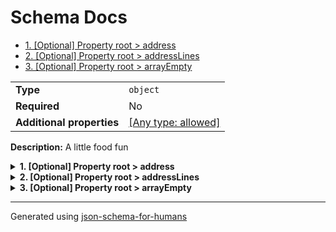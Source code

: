 # Schema Docs

- [1. [Optional] Property root > address](#address)
- [2. [Optional] Property root > addressLines](#addressLines)
- [3. [Optional] Property root > arrayEmpty](#arrayEmpty)

|                           |                                                                           |
| ------------------------- | ------------------------------------------------------------------------- |
| **Type**                  | `object`                                                                  |
| **Required**              | No                                                                        |
| **Additional properties** | [[Any type: allowed]](# "Additional Properties of any type are allowed.") |

**Description:** A little food fun

<details>
<summary><strong> <a name="address"></a>1. [Optional] Property root > address</strong>  

</summary>
<blockquote>

|              |         |
| ------------ | ------- |
| **Type**     | `array` |
| **Required** | No      |

|                      | Array restrictions |
| -------------------- | ------------------ |
| **Min items**        | N/A                |
| **Max items**        | N/A                |
| **Items unicity**    | False              |
| **Additional items** | True               |
| **Tuple validation** | See below          |

**Example:** 

```json
[
    1600,
    "Pennsylvania",
    "Avenue",
    "NW",
    "Washington"
]
```

</blockquote>
</details>

<details>
<summary><strong> <a name="addressLines"></a>2. [Optional] Property root > addressLines</strong>  

</summary>
<blockquote>

|              |         |
| ------------ | ------- |
| **Type**     | `array` |
| **Required** | No      |

**Description:** list of address lines

|                      | Array restrictions |
| -------------------- | ------------------ |
| **Min items**        | N/A                |
| **Max items**        | N/A                |
| **Items unicity**    | False              |
| **Additional items** | False              |
| **Tuple validation** | See below          |

</blockquote>
</details>

<details>
<summary><strong> <a name="arrayEmpty"></a>3. [Optional] Property root > arrayEmpty</strong>  

</summary>
<blockquote>

|              |         |
| ------------ | ------- |
| **Type**     | `array` |
| **Required** | No      |

**Description:** This is not a valid JSON Schema, but let's do it anyway.

|                      | Array restrictions |
| -------------------- | ------------------ |
| **Min items**        | N/A                |
| **Max items**        | N/A                |
| **Items unicity**    | False              |
| **Additional items** | False              |
| **Tuple validation** | N/A                |

</blockquote>
</details>

----------------------------------------------------------------------------------------------------------------------------
Generated using [json-schema-for-humans](https://github.com/coveooss/json-schema-for-humans)